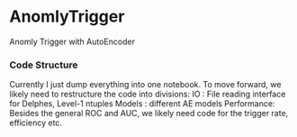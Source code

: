 # AnomlyTrigger
Anomly Trigger with AutoEncoder

### Code Structure

Currently I just dump everything into one notebook. To move forward, we likely
need to restructure the code into divisions:
IO     : File reading interface for Delphes, Level-1 ntuples
Models : different AE models
Performance: Besides the general ROC and AUC, we likely need code for the trigger rate, efficiency etc.

